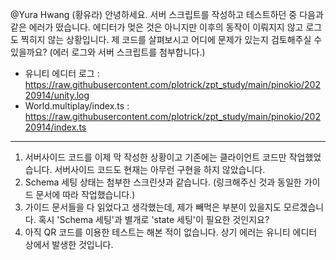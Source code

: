 @Yura Hwang (황유라) 안녕하세요. 서버 스크립트를 작성하고 테스트하던 중 다음과 같은 에러가 떴습니다. 에디터가 멎은 것은 아니지만 이후의 동작이 이뤄지지 않고 로그도 찍히지 않는 상황입니다. 제 코드를 살펴보시고 어디에 문제가 있는지 검토해주실 수 있을까요? (에러 로그와 서버 스크립트를 첨부합니다.)

- 유니티 에디터 로그 : https://raw.githubusercontent.com/plotrick/zpt_study/main/pinokio/20220914/unity.log
- World.multiplay/index.ts : https://raw.githubusercontent.com/plotrick/zpt_study/main/pinokio/20220914/index.ts

----

1. 서버사이드 코드를 이제 막 작성한 상황이고 기존에는 클라이언트 코드만 작업했었습니다. 서버사이드 코드도 현재는 아무런 구현을 하지 않았습니다.
2. Schema 세팅 상태는 첨부한 스크린샷과 같습니다. (링크해주신 것과 동일한 가이드 문서에 따라 작업했습니다.)
3. 가이드 문서들을 다 읽었다고 생각했는데, 제가 빼먹은 부분이 있을지도 모르겠습니다. 혹시 'Schema 세팅'과 별개로 'state 세팅'이 필요한 것인지요?
4. 아직 QR 코드를 이용한 테스트는 해본 적이 없습니다. 상기 에러는 유니티 에디터 상에서 발생한 것입니다.
